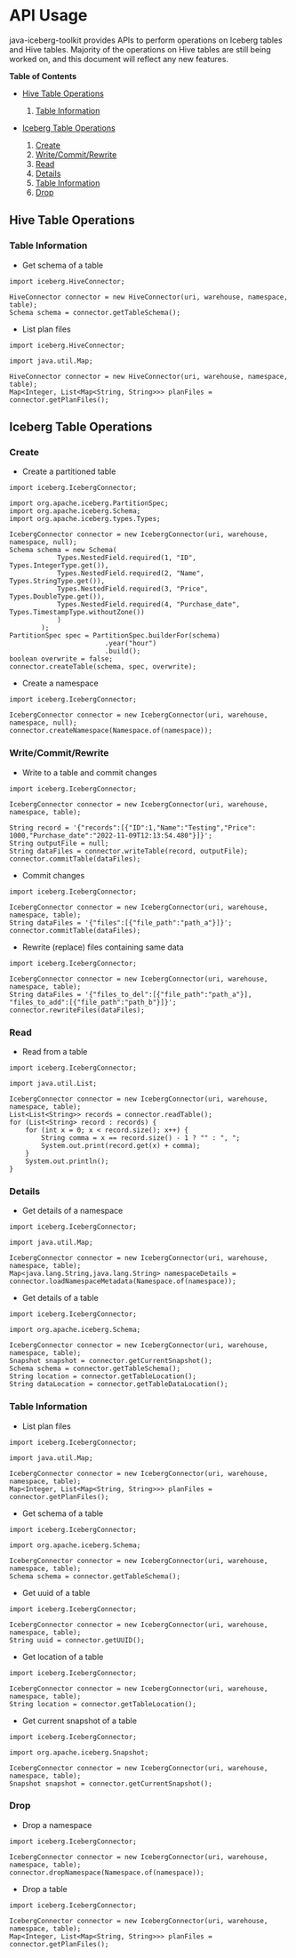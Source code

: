# API Usage

java-iceberg-toolkit provides APIs to perform operations on Iceberg tables and Hive tables. Majority of the operations on Hive tables are still being worked on, and this document will reflect any new features. 

**Table of Contents**

* [Hive Table Operations](/docs/sample_api_usage.md#hive-table-operations)
    1. [Table Information](/docs/sample_api_usage.md#table-information)

* [Iceberg Table Operations](/docs/sample_api_usage.md#iceberg-table-operations)
    1. [Create](/docs/sample_api_usage.md#create)
    2. [Write/Commit/Rewrite](/docs/sample_api_usage.md#writecommitrewrite)
    3. [Read](/docs/sample_api_usage.md#read)
    4. [Details](/docs/sample_api_usage.md#details)
    5. [Table Information](/docs/sample_api_usage.md#table-information-1)
    6. [Drop](/docs/sample_api_usage.md#drop)

## Hive Table Operations

### Table Information

* Get schema of a table
```
import iceberg.HiveConnector;

HiveConnector connector = new HiveConnector(uri, warehouse, namespace, table);
Schema schema = connector.getTableSchema();
```

* List plan files
```
import iceberg.HiveConnector;

import java.util.Map;

HiveConnector connector = new HiveConnector(uri, warehouse, namespace, table);
Map<Integer, List<Map<String, String>>> planFiles = connector.getPlanFiles();
```

## Iceberg Table Operations

### Create

* Create a partitioned table
```
import iceberg.IcebergConnector;

import org.apache.iceberg.PartitionSpec;
import org.apache.iceberg.Schema;
import org.apache.iceberg.types.Types;

IcebergConnector connector = new IcebergConnector(uri, warehouse, namespace, null);
Schema schema = new Schema(
            Types.NestedField.required(1, "ID", Types.IntegerType.get()),
            Types.NestedField.required(2, "Name", Types.StringType.get()),
            Types.NestedField.required(3, "Price", Types.DoubleType.get()),
            Types.NestedField.required(4, "Purchase_date", Types.TimestampType.withoutZone())
            )
        );
PartitionSpec spec = PartitionSpec.builderFor(schema)
						.year("hour")
						.build();
boolean overwrite = false;
connector.createTable(schema, spec, overwrite);
```

* Create a namespace
```
import iceberg.IcebergConnector;

IcebergConnector connector = new IcebergConnector(uri, warehouse, namespace, null);
connector.createNamespace(Namespace.of(namespace));
```

### Write/Commit/Rewrite

* Write to a table and commit changes
```
import iceberg.IcebergConnector;

IcebergConnector connector = new IcebergConnector(uri, warehouse, namespace, table);

String record = '{"records":[{"ID":1,"Name":"Testing","Price": 1000,"Purchase_date":"2022-11-09T12:13:54.480"}]}';
String outputFile = null;
String dataFiles = connector.writeTable(record, outputFile);
connector.commitTable(dataFiles);
```

* Commit changes
```
import iceberg.IcebergConnector;

IcebergConnector connector = new IcebergConnector(uri, warehouse, namespace, table);
String dataFiles = '{"files":[{"file_path":"path_a"}]}';
connector.commitTable(dataFiles);
```

* Rewrite (replace) files containing same data
```
import iceberg.IcebergConnector;

IcebergConnector connector = new IcebergConnector(uri, warehouse, namespace, table);
String dataFiles = '{"files_to_del":[{"file_path":"path_a"}], "files_to_add":[{"file_path":"path_b"}]}';
connector.rewriteFiles(dataFiles);
```

### Read

* Read from a table
```
import iceberg.IcebergConnector;

import java.util.List;

IcebergConnector connector = new IcebergConnector(uri, warehouse, namespace, table);
List<List<String>> records = connector.readTable();
for (List<String> record : records) {
    for (int x = 0; x < record.size(); x++) {
        String comma = x == record.size() - 1 ? "" : ", ";
        System.out.print(record.get(x) + comma);
    }
    System.out.println();
}
```

### Details

* Get details of a namespace
```
import iceberg.IcebergConnector;

import java.util.Map;

IcebergConnector connector = new IcebergConnector(uri, warehouse, namespace, table);
Map<java.lang.String,java.lang.String> namespaceDetails = connector.loadNamespaceMetadata(Namespace.of(namespace));
```

* Get details of a table
```
import iceberg.IcebergConnector;

import org.apache.iceberg.Schema;

IcebergConnector connector = new IcebergConnector(uri, warehouse, namespace, table);
Snapshot snapshot = connector.getCurrentSnapshot();
Schema schema = connector.getTableSchema();
String location = connector.getTableLocation();
String dataLocation = connector.getTableDataLocation();
```

### Table Information

* List plan files
```
import iceberg.IcebergConnector;

import java.util.Map;

IcebergConnector connector = new IcebergConnector(uri, warehouse, namespace, table);
Map<Integer, List<Map<String, String>>> planFiles = connector.getPlanFiles();
```

* Get schema of a table
```
import iceberg.IcebergConnector;

import org.apache.iceberg.Schema;

IcebergConnector connector = new IcebergConnector(uri, warehouse, namespace, table);
Schema schema = connector.getTableSchema();
```

* Get uuid of a table
```
import iceberg.IcebergConnector;

IcebergConnector connector = new IcebergConnector(uri, warehouse, namespace, table);
String uuid = connector.getUUID();
```

* Get location of a table
```
import iceberg.IcebergConnector;

IcebergConnector connector = new IcebergConnector(uri, warehouse, namespace, table);
String location = connector.getTableLocation();
```

* Get current snapshot of a table
```
import iceberg.IcebergConnector;

import org.apache.iceberg.Snapshot;

IcebergConnector connector = new IcebergConnector(uri, warehouse, namespace, table);
Snapshot snapshot = connector.getCurrentSnapshot();
```

### Drop

* Drop a namespace
```
import iceberg.IcebergConnector;

IcebergConnector connector = new IcebergConnector(uri, warehouse, namespace, table);
connector.dropNamespace(Namespace.of(namespace));
```

* Drop a table
```
import iceberg.IcebergConnector;

IcebergConnector connector = new IcebergConnector(uri, warehouse, namespace, table);
Map<Integer, List<Map<String, String>>> planFiles = connector.getPlanFiles();
```
